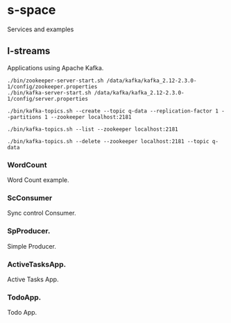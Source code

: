 # s-space
Services and examples

## l-streams
Applications using Apache Kafka.

```
./bin/zookeeper-server-start.sh /data/kafka/kafka_2.12-2.3.0-1/config/zookeeper.properties
./bin/kafka-server-start.sh /data/kafka/kafka_2.12-2.3.0-1/config/server.properties

./bin/kafka-topics.sh --create --topic q-data --replication-factor 1 --partitions 1 --zookeeper localhost:2181

./bin/kafka-topics.sh --list --zookeeper localhost:2181

./bin/kafka-topics.sh --delete --zookeeper localhost:2181 --topic q-data
```

### WordCount
Word Count example.

### ScConsumer
Sync control Consumer.

### SpProducer.
Simple Producer.

### ActiveTasksApp.
Active Tasks App.

### TodoApp.
Todo App.
